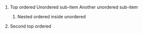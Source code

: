 1. Top ordered
Unordered sub-item
Another unordered sub-item
   
      1. Nested ordered inside unordered
2. Second top ordered
